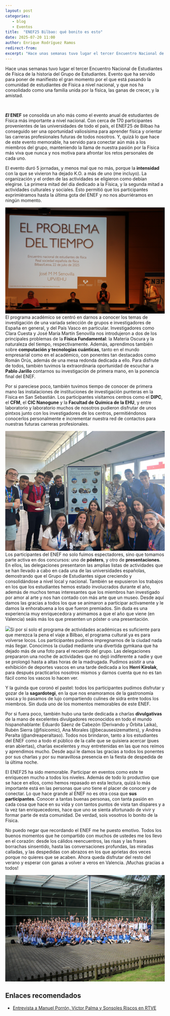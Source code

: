 ```yaml
---
layout: post
categories: 
   - blog 
   - Eventos
title:  "ENEF25 Bilbao: qué bonito es esto"
date: 2025-07-20 11:00
author: Enrique Rodríguez Ramos
redirect-from:
excerpt: "Hace unas semanas tuvo lugar el tercer Encuentro Nacional de Estudiantes de Física de la historia del Grupo de Estudiantes. Evento que ha servido para poner de manifiesto el gran momento por el que está pasando la comunidad de estudiantes de Física a nivel nacional, y que nos ha consolidado como una familia unida por la física, las ganas de crecer, y la amistad."
---
```


<section class="blog">

<p class="clearfix">
   Hace unas semanas tuvo lugar el tercer Encuentro Nacional de Estudiantes de Física de la historia del Grupo de Estudiantes. Evento que ha servido para poner de manifiesto el gran momento por el que está pasando la comunidad de estudiantes de Física a nivel nacional, y que nos ha consolidado como una familia unida por la física, las ganas de crecer, y la amistad.
</p>

<br>

<p>
<b><i>El</i> ENEF</b> se consolida un año más como el evento anual de estudiantes de Física más importante a nivel nacional. Con cerca de 170 participantes provenientes de las universidades de todo el país, el ENEF25 de Bilbao ha conseguido ser una oportunidad valiosísima para aprender física y orientar las carreras profesionales futuras de todos nosotros. Y, quizá lo que hace de este evento memorable, ha servido para conectar aún más a los miembros del grupo, manteniendo la llama de nuestra pasión por la Física más viva que nunca y nos motiva para afrontar los retos personales de cada uno.
</p>

<p>
El evento duró 5 jornadas, y menos mal que no más, porque la <b>intensidad</b> con la que se vivieron ha dejado K.O. a más de uno (me incluyo). La organización y el orden de las actividades se eligieron como debían elegirse. La primera mitad del día dedicado a la Física, y la segunda mitad a actividades culturales y sociales. Esto permitió que los participantes exprimiéramos hasta la última gota del ENEF y no nos aburriéramos en ningún momento.
</p>

<p>
<img class="img-left" src="/img/blog/tiempo.jpg">El programa académico se centró en darnos a conocer los temas de investigación de una variada selección de grupos e investigadores de España en general, y del País Vasco en particular. Investigadores como Clara Cuesta y José María Martín Senovilla nos introdujeron a dos de los principales problemas de la <b>Física Fundamental</b>: la Materia Oscura y la naturaleza del tiempo, respectivamente. Además, aprendimos también sobre <b>computación y tecnologías cuánticas</b>, tanto en el mundo empresarial como en el académico, con ponentes tan destacados como Román Orús, además de una mesa redonda dedicada a ello. Para disfrute de todos, también tuvimos la extraordinaria oportunidad de escuchar a <b>Pablo Jarillo</b> contarnos su investigación de primera mano, en la ponencia final del ENEF.
</p>

<p>
Por si pareciese poco, también tuvimos tiempo de conocer de primera mano las instalaciones de instituciones de investigación punteras en la Física en San Sebastián. Los participantes visitamos centros como el <b>DIPC</b>, el <b>CFM</b>, el <b>CIC Nanogune</b> y la <b>Facultad de Química de la EHU</b>, y entre laboratorio y laboratorio muchos de nosotros pudieron disfrutar de unos pintxos junto con los investigadores de los centros, permitiéndonos conocerlos personalmente e incrementar nuestra red de contactos para nuestras futuras carreras profesionales.
</p>

<p>
<img class="img-right" src="/img/blog/poster.jpg">Los participantes del ENEF no solo fuimos espectadores, sino que tomamos parte activa en dos concursos: uno de <b>pósters</b>, y otro de <b>presentaciones</b>. En ellos, las delegaciones presentaron las amplias listas de actividades que se han llevado a cabo en cada una de las universidades españolas, demostrando que el Grupo de Estudiantes sigue creciendo y consolidándose a nivel local y nacional. También se expusieron los trabajos en los que los estudiantes hemos estado involucrados durante el año, además de muchos temas interesantes que los miembros han investigado por amor al arte y nos han contado con más arte que un museo. Desde aquí damos las gracias a todos los que se animaron a participar activamente y le damos la enhorabuena a los que fueron premiados. Sin duda es una experiencia muy enriquecedora y animamos a que el año que viene (en Valencia) seáis más los que presenten un póster o una presentación.
</p>

<p>
<img class="img-left" src="/img/blog/HerriKirolak.jpg">Si por sí solo el programa de actividades académicas es suficiente para que merezca la pena el viaje a Bilbao, el programa cultural ya es para volverse locos. Los participantes pudimos impregnarnos de la ciudad nada más llegar. Conocimos la ciudad mediante una divertida gymkana que ha dejado más de una foto para el recuerdo del grupo. Las delegaciones prepararon una noche de actividades que no dejó indiferente a nadie y que se prolongó hasta a altas horas de la madrugada. Pudimos asistir a una exhibición de deportes vascos en una tarde dedicada a los <b>Herri Kirolak</b>, para después practicarlos nosotros mismos y darnos cuenta que no es tan fácil como los vascos lo hacen ver. 
</p>

<p>
Y la guinda que coronó el pastel: todos los participantes pudimos disfrutar y gozar de la <b>sagardotegi</b>, en la que nos enamoramos de la gastronomía vasca y lo pasamos de lujo compartiendo culines de sidra entre todos los miembros. Sin duda uno de los momentos memorables de este ENEF.
</p>

<p>
Por si fuera poco, también hubo una tarde dedicada a charlas <b>divulgativas</b> de la mano de excelentes divulgadores reconocidos en todo el mundo hispanohablante: Eduardo Sáenz de Cabezón (Derivando y Órbita Laika), Rubén Sierra (@fisicomic), Ana Morales (@becausesizematters), y Andrea Peralta (@andreaperaltaso). Todos nos brindaron, tanto a los estudiantes del ENEF como a todo el público de la calle que se quisiera acercar (pues eran abiertas), charlas excelentes y muy entretenidas en las que nos reímos y aprendimos mucho. Desde aquí le damos las gracias a todos los ponentes por sus charlas y por su maravillosa presencia en la fiesta de despedida de la última noche. 
</p>

<p>
El ENEF25 ha sido memorable. Participar en eventos como este te enriquecen mucho a todos los niveles. Además de todo lo productivo que se hace en ellos, como hemos repasado en esta lectura, quizá lo más importante está en las personas que uno tiene el placer de conocer y de conectar. Lo que hace grande al ENEF no es otra cosa que <b>sus participantes</b>. Conocer a tantas buenas personas, con tanta pasión en cada cosa que hace en su vida y con tantos puntos de vista tan dispares y a la vez tan enriquecedores, hace que uno se sienta afortunado de vivir y formar parte de esta comunidad. De verdad, sois vosotros lo bonito de la Física.
</p>

<p>
No puedo negar que recordando el ENEF me he puesto emotivo. Todos los buenos momentos que he compartido con muchos de ustedes me los llevo en el corazón: desde los cálidos reencuentros, las risas y las frases borrachas sinsentido, hasta las conversaciones profundas, las miradas calladas, y las despedidas con abrazos en los que aprietas dos veces porque no quieres que se acaben. Ahora queda disfrutar del resto del verano y esperar con ganas a volver a veros en Valencia. ¡Muchas gracias a todos!
</p>

<img class="img-center-large" src="/img/blog/fotoTODOS.jpg">

<h2>Enlaces recomendados</h2>
<ul>
  <li><a href="http://www.rtve.es/pr/1000592">Entrevista a Manuel Porrón, Víctor Palma y Sonsoles Riscos en RTVE</a></li>
</ul>
</section>
